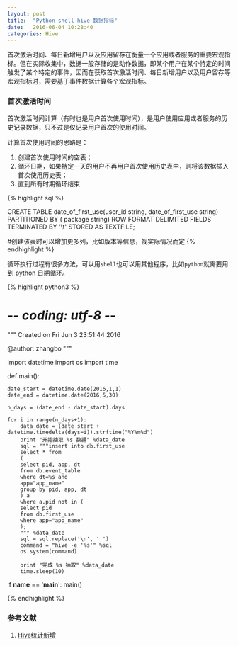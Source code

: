 ```yaml
---
layout: post
title:  "Python-shell-hive-数据指标"
date:   2016-06-04 10:28:40
categories: Hive
---
```


首次激活时间、每日新增用户以及应用留存在衡量一个应用或者服务的重要宏观指标。但在实际收集中，数据一般存储的是动作数据，即某个用户在某个特定的时间触发了某个特定的事件，因而在获取首次激活时间、每日新增用户以及用户留存等宏观指标时，需要基于事件数据计算各个宏观指标。


### 首次激活时间

首次激活时间计算（有时也是用户首次使用时间），是用户使用应用或者服务的历史记录数据，只不过是仅记录用户首次的使用时间。

计算首次使用时间的思路是：

1. 创建首次使用时间的空表；
2. 循环日期，如果特定一天的用户不再用户首次使用历史表中，则将该数据插入首次使用历史表；
3. 直到所有时期循环结束

{% highlight sql %}

CREATE TABLE date_of_first_use(user_id string,  date_of_first_use string)
PARTITIONED BY ( package string)
ROW FORMAT DELIMITED 
FIELDS TERMINATED BY '\t' 
STORED AS TEXTFILE;

#创建该表时可以增加更多列，比如版本等信息，视实际情况而定
{% endhighlight %}

循环执行过程有很多方法，可以用`shell`也可以用其他程序，比如`python`就需要用到 [python 日期循环][pthon_date_loop]。

{% highlight python3 %}
# -*- coding: utf-8 -*-
"""
Created on Fri Jun  3 23:51:44 2016

@author: zhangbo
"""

import datetime
import os
import time

def main():
    
    date_start = datetime.date(2016,1,1)
    date_end = datetime.date(2016,5,30)
    
    n_days = (date_end - date_start).days
    
    for i in range(n_days+1):
        data_date = (date_start + datetime.timedelta(days=i)).strftime("%Y%m%d")
        print "开始抽取 %s 数据" %data_date
        sql = """insert into db.first_use
        select * from
        (
        select pid, app, dt
        from db.event_table
        where dt=%s and 
        app="app_name"
        group by pid, app, dt
        ) a
        where a.pid not in (
        select pid 
        from db.first_use 
        where app="app_name"
        );
        """ %data_date
        sql = sql.replace('\n', ' ')
        command = "hive -e '%s'" %sql
        os.system(command)
        
        print "完成 %s 抽取" %data_date
        time.sleep(10)
        
if __name__ == '__main__':
    main()


{% endhighlight %}


### 参考文献

1. [Hive统计新增][Hive统计新增]




[Hive统计新增]: http://blog.itpub.net/29254281/viewspace-2097338
[pthon_date_loop]: http://blog.csdn.net/wusuopubupt/article/details/29606481

